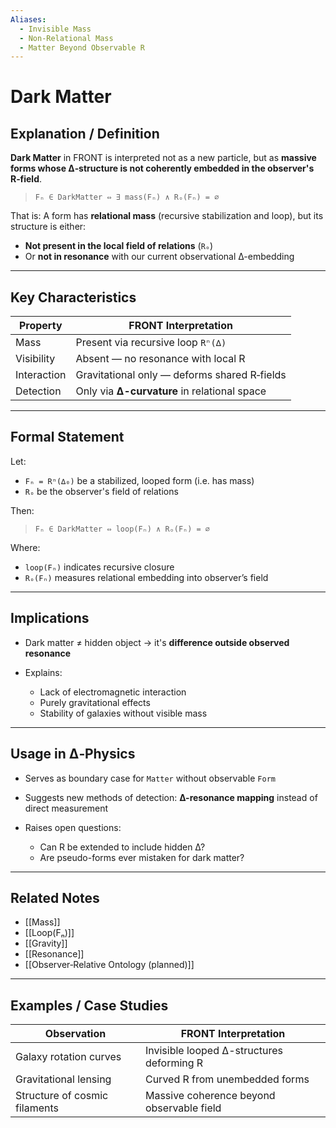 ```yaml
---
Aliases:
  - Invisible Mass
  - Non-Relational Mass
  - Matter Beyond Observable R
---
```



# Dark Matter

## Explanation / Definition

**Dark Matter** in FRONT is interpreted not as a new particle, but as **massive forms whose ∆‑structure is not coherently embedded in the observer's R‑field**.

> `Fₙ ∈ DarkMatter ⇔ ∃ mass(Fₙ) ∧ Rₒ(Fₙ) = ∅`

That is:
A form has **relational mass** (recursive stabilization and loop), but its structure is either:

* **Not present in the local field of relations** (`Rₒ`)
* Or **not in resonance** with our current observational ∆-embedding

---

## Key Characteristics

| Property    | FRONT Interpretation                         |
| ----------- | -------------------------------------------- |
| Mass        | Present via recursive loop `Rⁿ(∆)`           |
| Visibility  | Absent — no resonance with local R           |
| Interaction | Gravitational only — deforms shared R‑fields |
| Detection   | Only via **∆-curvature** in relational space |

---

## Formal Statement

Let:

* `Fₙ = Rⁿ(∆₀)` be a stabilized, looped form (i.e. has mass)
* `Rₒ` be the observer's field of relations

Then:

> `Fₙ ∈ DarkMatter ⇔ loop(Fₙ) ∧ Rₒ(Fₙ) = ∅`

Where:

* `loop(Fₙ)` indicates recursive closure
* `Rₒ(Fₙ)` measures relational embedding into observer’s field

---

## Implications

* Dark matter ≠ hidden object → it's **difference outside observed resonance**
* Explains:

  * Lack of electromagnetic interaction
  * Purely gravitational effects
  * Stability of galaxies without visible mass

---

## Usage in ∆‑Physics

* Serves as boundary case for `Matter` without observable `Form`
* Suggests new methods of detection: **∆-resonance mapping** instead of direct measurement
* Raises open questions:

  * Can R be extended to include hidden ∆?
  * Are pseudo-forms ever mistaken for dark matter?

---

## Related Notes

* [[Mass]]
* [[Loop(Fₙ)]]
* [[Gravity]]
* [[Resonance]]
* [[Observer‑Relative Ontology (planned)]]

---

## Examples / Case Studies

| Observation                   | FRONT Interpretation                      |
| ----------------------------- | ----------------------------------------- |
| Galaxy rotation curves        | Invisible looped ∆-structures deforming R |
| Gravitational lensing         | Curved R from unembedded forms            |
| Structure of cosmic filaments | Massive coherence beyond observable field |
